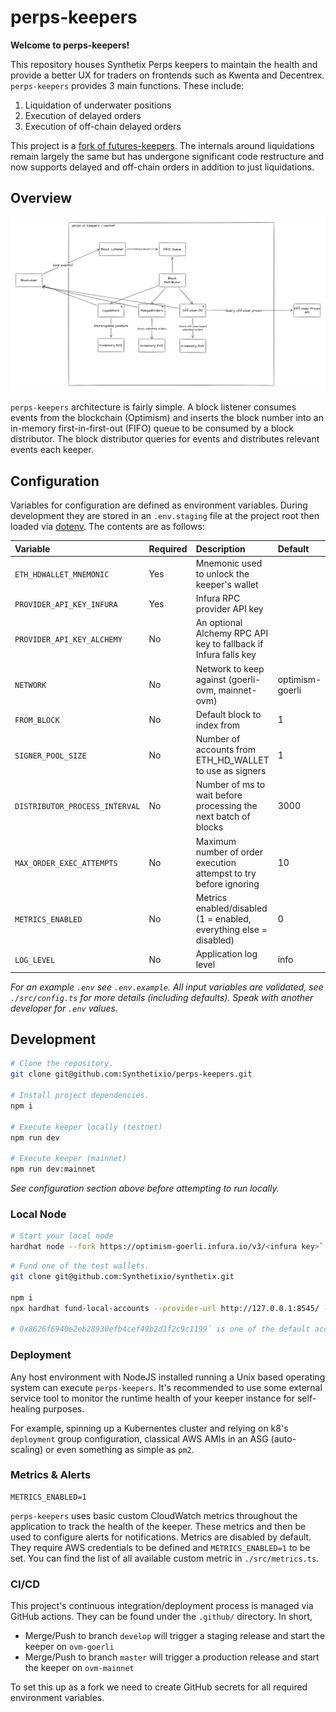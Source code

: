 # perps-keepers

**Welcome to perps-keepers!**

This repository houses Synthetix Perps keepers to maintain the health and provide a better UX for traders on frontends such as Kwenta and Decentrex. `perps-keepers` provides 3 main functions. These include:

1. Liquidation of underwater positions
1. Execution of delayed orders
1. Execution of off-chain delayed orders

This project is a [fork of futures-keepers](https://github.com/Synthetixio/futures-keepers). The internals around liquidations remain largely the same but has undergone significant code restructure and now supports delayed and off-chain orders in addition to just liquidations.

## Overview

![overview](./assets/perpsv2_overview.png)

`perps-keepers` architecture is fairly simple. A block listener consumes events from the blockchain (Optimism) and inserts the block number into an in-memory first-in-first-out (FIFO) queue to be consumed by a block distributor. The block distributor queries for events and distributes relevant events each keeper.

## Configuration

Variables for configuration are defined as environment variables. During development they are stored in an `.env.staging` file at the project root then loaded via [dotenv](https://www.npmjs.com/package/dotenv). The contents are as follows:

| Variable                       | Required | Description                                                        | Default         |
| :----------------------------- | :------- | :----------------------------------------------------------------- | :-------------- |
| `ETH_HDWALLET_MNEMONIC`        | Yes      | Mnemonic used to unlock the keeper's wallet                        |                 |
| `PROVIDER_API_KEY_INFURA`      | Yes      | Infura RPC provider API key                                        |                 |
| `PROVIDER_API_KEY_ALCHEMY`     | No       | An optional Alchemy RPC API key to fallback if Infura falls key    |                 |
| `NETWORK`                      | No       | Network to keep against (goerli-ovm, mainnet-ovm)                  | optimism-goerli |
| `FROM_BLOCK`                   | No       | Default block to index from                                        | 1               |
| `SIGNER_POOL_SIZE`             | No       | Number of accounts from ETH_HD_WALLET to use as signers            | 1               |
| `DISTRIBUTOR_PROCESS_INTERVAL` | No       | Number of ms to wait before processing the next batch of blocks    | 3000            |
| `MAX_ORDER_EXEC_ATTEMPTS`      | No       | Maximum number of order execution attempst to try before ignoring  | 10              |
| `METRICS_ENABLED`              | No       | Metrics enabled/disabled (1 = enabled, everything else = disabled) | 0               |
| `LOG_LEVEL`                    | No       | Application log level                                              | info            |

_For an example `.env` see `.env.example`. All input variables are validated, see `./src/config.ts` for more details (including defaults). Speak with another developer for `.env` values._

## Development

```bash
# Clone the repository.
git clone git@github.com:Synthetixio/perps-keepers.git

# Install project dependencies.
npm i

# Execute keeper locally (testnet)
npm run dev

# Execute keeper (mainnet)
npm run dev:mainnet
```

_See configuration section above before attempting to run locally._

### Local Node

```bash
# Start your local node
hardhat node --fork https://optimism-goerli.infura.io/v3/<infura key>`
```

```bash
# Fund one of the test wallets.
git clone git@github.com:Synthetixio/synthetix.git

npm i
npx hardhat fund-local-accounts --provider-url http://127.0.0.1:8545/ --target-network goerli-ovm --deployment-path ./publish/deployed/goerli-ovm/ --use-ovm --private-key $GOERLI_OVM_PERPS_DEPLOYER_PRIVATE_KEY --account 0x8626f6940e2eb28930efb4cef49b2d1f2c9c1199

# 0x8626f6940e2eb28930efb4cef49b2d1f2c9c1199` is one of the default accounts from hardhat node --fork
```

### Deployment

Any host environment with NodeJS installed running a Unix based operating system can execute `perps-keepers`. It's recommended to use some external service tool to monitor the runtime health of your keeper instance for self-healing purposes.

For example, spinning up a Kubernentes cluster and relying on k8's `deployment` group configuration, classical AWS AMIs in an ASG (auto-scaling) or even something as simple as `pm2`.

### Metrics & Alerts

```
METRICS_ENABLED=1
```

`perps-keepers` uses basic custom CloudWatch metrics throughout the application to track the health of the keeper. These metrics and then be used to configure alerts for notifications. Metrics are disabled by default. They require AWS credentials to be defined and `METRICS_ENABLED=1` to be set. You can find the list of all available custom metric in `./src/metrics.ts`.

### CI/CD

This project's continuous integration/deployment process is managed via GitHub actions. They can be found under the `.github/` directory. In short,

- Merge/Push to branch `develop` will trigger a staging release and start the keeper on `ovm-goerli`
- Merge/Push to branch `master` will trigger a production release and start the keeper on `ovm-mainnet`

To set this up as a fork we need to create GitHub secrets for all required environment variables.
